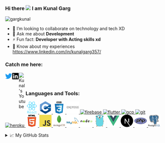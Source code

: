 ### Hi there <img src="https://media.giphy.com/media/hvRJCLFzcasrR4ia7z/giphy.gif" width="25px"> I am Kunal Garg

<p align="left"> <img src="https://komarev.com/ghpvc/?username=garg-kunal&label=Profile%20views&color=0e75b6&style=flat" alt="gargkunal" /> </p>


- 👯 I’m looking to collaborate on technology and tech XD
- 💬 Ask me about **Development**
- ⚡ Fun fact: **Developer with Acting skills xd**
- 📄 Know about my experiences https://www.linkedin.com/in/kunalgarg357/

<h3 align="left">Catch me here:</h3>
<a href="https://twitter.com/kunal_g_29" target="_blank">
  <img align="left" alt="Kunal Garg || Twitter" width="22px" src="https://raw.githubusercontent.com/devicons/devicon/master/icons/twitter/twitter-original.svg" />
</a>
<a href="https://www.linkedin.com/in/kunalgarg357/" target="_blank">
  <img align="left" alt="Kunal's LinkedIN" width="22px" src="https://raw.githubusercontent.com/devicons/devicon/master/icons/linkedin/linkedin-plain.svg" />
</a>
<a href="https://www.youtube.com/c/KunalGarg" target="_blank">
  <img align="left" alt="Kunal's Youtube" width="22px" src="https://upload.wikimedia.org/wikipedia/commons/thumb/0/09/YouTube_full-color_icon_%282017%29.svg/1024px-YouTube_full-color_icon_%282017%29.svg.png" />
</a>

<br/><br/>
<h3 align="left">Languages and Tools:</h3>
<p align="left">
 <a href="https://reactjs.org/" target="_blank"> <img src="https://raw.githubusercontent.com/devicons/devicon/master/icons/react/react-original-wordmark.svg" alt="react" width="40" height="40"/> </a>  <a href="https://www.w3schools.com/cpp/" target="_blank"> <img src="https://raw.githubusercontent.com/devicons/devicon/master/icons/cplusplus/cplusplus-original.svg" alt="cplusplus" width="40" height="40"/> </a> <a href="https://www.w3schools.com/css/" target="_blank"> <img src="https://raw.githubusercontent.com/devicons/devicon/master/icons/css3/css3-original-wordmark.svg" alt="css3" width="40" height="40"/> </a> <a href="https://expressjs.com" target="_blank"> <img src="https://raw.githubusercontent.com/devicons/devicon/master/icons/express/express-original-wordmark.svg" alt="express" width="40" height="40"/> </a> <a href="https://firebase.google.com/" target="_blank"> <img src="https://www.vectorlogo.zone/logos/firebase/firebase-icon.svg" alt="firebase" width="40" height="40"/> </a> <a href="https://flutter.dev" target="_blank"> <img src="https://www.vectorlogo.zone/logos/flutterio/flutterio-icon.svg" alt="flutter" width="40" height="40"/> </a> <a href="https://cloud.google.com" target="_blank"> <img src="https://www.vectorlogo.zone/logos/google_cloud/google_cloud-icon.svg" alt="gcp" width="40" height="40"/> </a> <a href="https://git-scm.com/" target="_blank"> <img src="https://www.vectorlogo.zone/logos/git-scm/git-scm-icon.svg" alt="git" width="40" height="40"/> </a> <a href="https://heroku.com" target="_blank"> <img src="https://www.vectorlogo.zone/logos/heroku/heroku-icon.svg" alt="heroku" width="40" height="40"/> </a> <a href="https://www.w3.org/html/" target="_blank"> <img src="https://raw.githubusercontent.com/devicons/devicon/master/icons/html5/html5-original-wordmark.svg" alt="html5" width="40" height="40"/> </a> <a href="https://developer.mozilla.org/en-US/docs/Web/JavaScript" target="_blank"> <img src="https://raw.githubusercontent.com/devicons/devicon/master/icons/javascript/javascript-original.svg" alt="javascript" width="40" height="40"/> </a> <a href="https://www.mongodb.com/" target="_blank"> <img src="https://raw.githubusercontent.com/devicons/devicon/master/icons/mongodb/mongodb-original-wordmark.svg" alt="mongodb" width="40" height="40"/> </a> <a href="https://www.mysql.com/" target="_blank"> <img src="https://raw.githubusercontent.com/devicons/devicon/master/icons/mysql/mysql-original-wordmark.svg" alt="mysql" width="40" height="40"/> </a> <a href="https://nodejs.org" target="_blank"> <img src="https://raw.githubusercontent.com/devicons/devicon/master/icons/nodejs/nodejs-original-wordmark.svg" alt="nodejs" width="40" height="40"/> </a> <a href="https://golang.org/" target="_blank"> <img src="https://github.com/devicons/devicon/blob/master/icons/go/go-original.svg" alt="go" width="40" height="40"/> </a>
   <a href="https://vuejs.org/" target="_blank"> <img src="https://github.com/devicons/devicon/blob/master/icons/vuejs/vuejs-original.svg" alt="go" width="40" height="40"/> </a>
   <a href="https://nextjs.org/" target="_blank"> <img src="https://github.com/devicons/devicon/blob/master/icons/nextjs/nextjs-original.svg" alt="go" width="40" height="40"/> </a>
  <a href="https://www.php.net" target="_blank"> <img src="https://raw.githubusercontent.com/devicons/devicon/master/icons/php/php-original.svg" alt="php" width="40" height="40"/> </a><a href="https://www.postgresql.org" target="_blank"> <img src="https://raw.githubusercontent.com/devicons/devicon/master/icons/postgresql/postgresql-original-wordmark.svg" alt="postgresql" width="40" height="40"/> </a>  </p>
<details>

  
 <summary>📈 My GitHub Stats</summary> 
  
  <p><img align="left" src="https://github-readme-stats.vercel.app/api/top-langs?username=garg-kunal&show_icons=true&theme=cobalt&hide_border=true&locale=en&layout=compact" alt="garg-kunal" /></p>
  
 <img align="center" src="https://github-readme-stats.vercel.app/api?username=garg-kunal&show_icons=true&theme=radical&show_icons=true&count_private=true&include_all_commits=true"/>
  </details>
